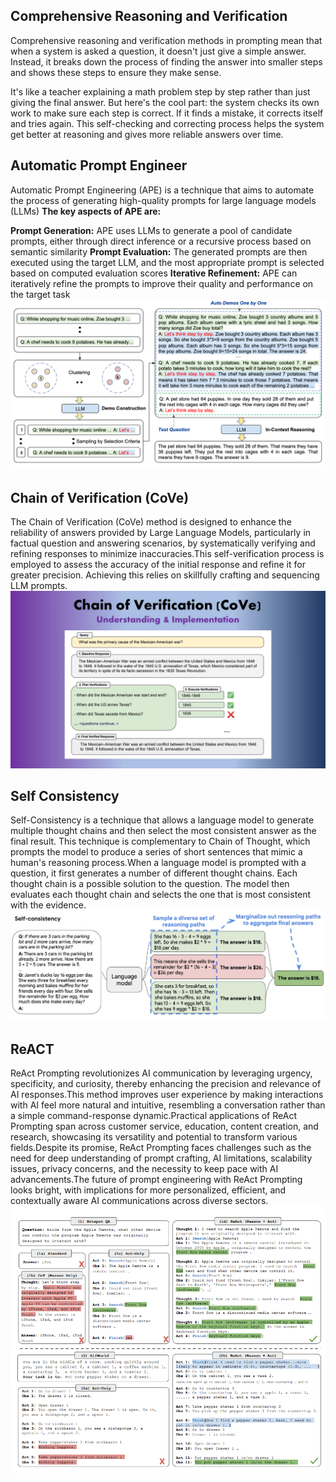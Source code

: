 ## **Comprehensive Reasoning and Verification**

Comprehensive reasoning and verification methods in prompting mean that when a system is asked a question, it doesn't just give a simple answer. Instead, it breaks down the process of finding the answer into smaller steps and shows these steps to ensure they make sense.

It's like a teacher explaining a math problem step by step rather than just giving the final answer. But here's the cool part: the system checks its own work to make sure each step is correct. If it finds a mistake, it corrects itself and tries again. This self-checking and correcting process helps the system get better at reasoning and gives more reliable answers over time.

## **Automatic Prompt Engineer**

Automatic Prompt Engineering (APE) is a technique that aims to automate the process of generating high-quality prompts for large language models (LLMs)
**The key aspects of APE are:**

**Prompt Generation:** APE uses LLMs to generate a pool of candidate prompts, either through direct inference or a recursive process based on semantic similarity
**Prompt Evaluation:** The generated prompts are then executed using the target LLM, and the most appropriate prompt is selected based on computed evaluation scores
**Iterative Refinement:** APE can iteratively refine the prompts to improve their quality and performance on the target task
![Alt text](assests/auto%20cot.png)

## **Chain of Verification (CoVe)**
The Chain of Verification (CoVe) method is designed to enhance the reliability of answers provided by Large Language Models, particularly in factual question and answering scenarios, by systematically verifying and refining responses to minimize inaccuracies.This self-verification process is employed to assess the accuracy of the initial response and refine it for greater precision. Achieving this relies on skillfully crafting and sequencing LLM prompts.
![alt text](assests/cove.webp)

## **Self Consistency**

Self-Consistency is a technique that allows a language model to generate multiple thought chains and then select the most consistent answer as the final result. This technique is complementary to Chain of Thought, which prompts the model to produce a series of short sentences that mimic a human's reasoning process.When a language model is prompted with a question, it first generates a number of different thought chains. Each thought chain is a possible solution to the question. The model then evaluates each thought chain and selects the one that is most consistent with the evidence.
![Alt text](assests/self_consistency.webp)

## **ReACT**
ReAct Prompting revolutionizes AI communication by leveraging urgency, specificity, and curiosity, thereby enhancing the precision and relevance of AI responses.This method improves user experience by making interactions with AI feel more natural and intuitive, resembling a conversation rather than a simple command-response dynamic.Practical applications of ReAct Prompting span across customer service, education, content creation, and research, showcasing its versatility and potential to transform various fields.Despite its promise, ReAct Prompting faces challenges such as the need for deep understanding of prompt crafting, AI limitations, scalability issues, privacy concerns, and the necessity to keep pace with AI advancements.The future of prompt engineering with ReAct Prompting looks bright, with implications for more personalized, efficient, and contextually aware AI communications across diverse sectors.
![alt text](assests/react.png)
